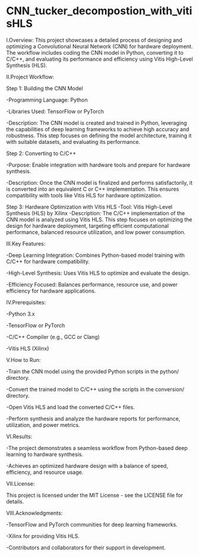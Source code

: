 # CNN_tucker_decompostion_with_vitisHLS
I.Overview:
  This project showcases a detailed process of designing and optimizing a Convolutional Neural Network (CNN) for hardware deployment. The workflow includes coding the CNN model in Python, converting it to C/C++, and evaluating its performance and efficiency using Vitis High-Level Synthesis (HLS).
  
II.Project Workflow:

Step 1: Building the CNN Model

-Programming Language: Python

-Libraries Used: TensorFlow or PyTorch

-Description: The CNN model is created and trained in Python, leveraging the capabilities of deep learning frameworks to achieve high accuracy and robustness. This step focuses on defining the model architecture, training it with     suitable datasets, and evaluating its performance.

Step 2: Converting to C/C++

-Purpose: Enable integration with hardware tools and prepare for hardware synthesis.

-Description: Once the CNN model is finalized and performs satisfactorily, it is converted into an equivalent C or 
C++ implementation. This ensures compatibility with tools like Vitis HLS for hardware optimization.

Step 3: Hardware Optimization with Vitis HLS
-Tool: Vitis High-Level Synthesis (HLS) by Xilinx
-Description: The C/C++ implementation of the CNN model is analyzed using Vitis HLS. This step focuses on optimizing the design for hardware deployment, targeting efficient computational performance, balanced resource utilization, and low power consumption.

III.Key Features:

-Deep Learning Integration: Combines Python-based model training with C/C++ for hardware compatibility.

-High-Level Synthesis: Uses Vitis HLS to optimize and evaluate the design.

-Efficiency Focused: Balances performance, resource use, and power efficiency for hardware applications.

IV.Prerequisites:

-Python 3.x

-TensorFlow or PyTorch

-C/C++ Compiler (e.g., GCC or Clang)

-Vitis HLS (Xilinx)

V.How to Run:

-Train the CNN model using the provided Python scripts in the python/ directory.

-Convert the trained model to C/C++ using the scripts in the conversion/ directory.

-Open Vitis HLS and load the converted C/C++ files.

-Perform synthesis and analyze the hardware reports for performance, utilization, and power metrics.

VI.Results:

-The project demonstrates a seamless workflow from Python-based deep learning to hardware synthesis.

-Achieves an optimized hardware design with a balance of speed, efficiency, and resource usage.

VII.License:

This project is licensed under the MIT License - see the LICENSE file for details.

VIII.Acknowledgments:

-TensorFlow and PyTorch communities for deep learning frameworks.

-Xilinx for providing Vitis HLS.

-Contributors and collaborators for their support in development.
